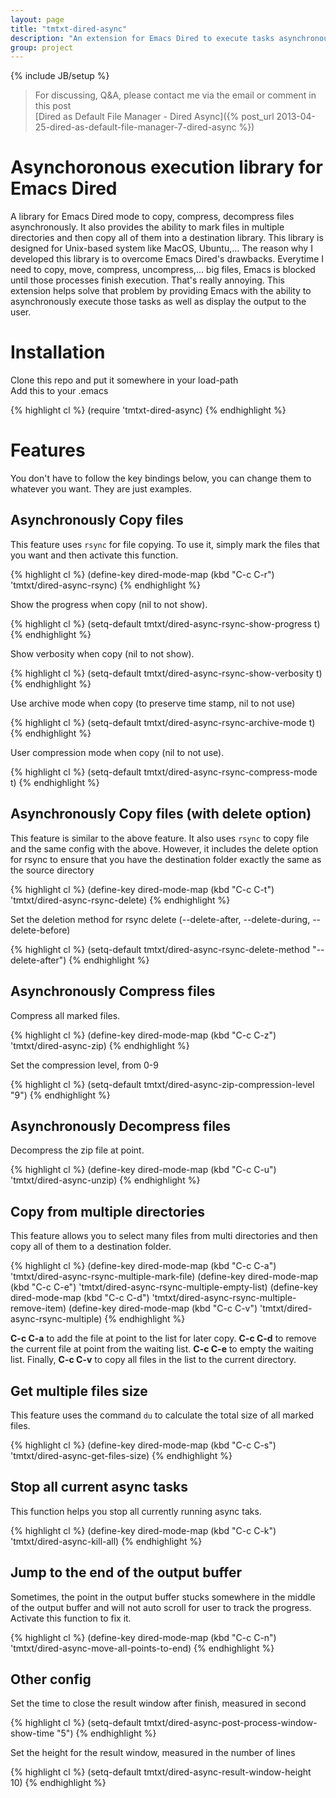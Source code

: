 ```yaml
---
layout: page
title: "tmtxt-dired-async"
description: "An extension for Emacs Dired to execute tasks asynchronously"
group: project
---
```

{% include JB/setup %}

> For discussing, Q&A, please contact me via the email or comment in this
> post  
> [Dired as Default File Manager - Dired Async]({% post_url 2013-04-25-dired-as-default-file-manager-7-dired-async %})

# Asynchoronous execution library for Emacs Dired

A library for Emacs Dired mode to copy, compress, decompress files
asynchronously. It also provides the ability to mark files in multiple
directories and then copy all of them into a destination library. This
library is designed for Unix-based system like MacOS, Ubuntu,... The
reason why I developed this library is to overcome Emacs Dired's
drawbacks. Everytime I need to copy, move, compress, uncompress,... big
files, Emacs is blocked until those processes finish execution. That's
really annoying. This extension helps solve that problem by providing
Emacs with the ability to asynchronously execute those tasks as well as
display the output to the user.

# Installation

Clone this repo and put it somewhere in your load-path  
Add this to your .emacs

{% highlight cl %}
(require 'tmtxt-dired-async)
{% endhighlight %}

# Features

You don't have to follow the key bindings below, you can change them to whatever
you want. They are just examples.

## Asynchronously Copy files

This feature uses `rsync` for file copying. To use it, simply mark the files
that you want and then activate this function.

{% highlight cl %}
(define-key dired-mode-map (kbd "C-c C-r") 'tmtxt/dired-async-rsync)
{% endhighlight %}

Show the progress when copy (nil to not show).

{% highlight cl %}
(setq-default tmtxt/dired-async-rsync-show-progress t)
{% endhighlight %}

Show verbosity when copy (nil to not show).

{% highlight cl %}
(setq-default tmtxt/dired-async-rsync-show-verbosity t)
{% endhighlight %}

Use archive mode when copy (to preserve time stamp, nil to not use)

{% highlight cl %}
(setq-default tmtxt/dired-async-rsync-archive-mode t)
{% endhighlight %}

User compression mode when copy (nil to not use).

{% highlight cl %}
(setq-default tmtxt/dired-async-rsync-compress-mode t)
{% endhighlight %}

## Asynchronously Copy files (with delete option)

This feature is similar to the above feature. It also uses `rsync` to copy
file and the same config with the above. However, it includes the delete option
for rsync to ensure that you have the destination folder exactly the same as the
source directory

{% highlight cl %}
(define-key dired-mode-map (kbd "C-c C-t") 'tmtxt/dired-async-rsync-delete)
{% endhighlight %}

Set the deletion method for rsync delete (--delete-after, --delete-during, --delete-before)

{% highlight cl %}
(setq-default tmtxt/dired-async-rsync-delete-method "--delete-after")
{% endhighlight %}

## Asynchronously Compress files

Compress all marked files.

{% highlight cl %}
(define-key dired-mode-map (kbd "C-c C-z") 'tmtxt/dired-async-zip)
{% endhighlight %}

Set the compression level, from 0-9

{% highlight cl %}
(setq-default tmtxt/dired-async-zip-compression-level "9")
{% endhighlight %}

## Asynchronously Decompress files

Decompress the zip file at point.

{% highlight cl %}
(define-key dired-mode-map (kbd "C-c C-u") 'tmtxt/dired-async-unzip)
{% endhighlight %}

## Copy from multiple directories

This feature allows you to select many files from multi directories and then
copy all of them to a destination folder.

{% highlight cl %}
(define-key dired-mode-map (kbd "C-c C-a") 'tmtxt/dired-async-rsync-multiple-mark-file)
(define-key dired-mode-map (kbd "C-c C-e") 'tmtxt/dired-async-rsync-multiple-empty-list)
(define-key dired-mode-map (kbd "C-c C-d") 'tmtxt/dired-async-rsync-multiple-remove-item)
(define-key dired-mode-map (kbd "C-c C-v") 'tmtxt/dired-async-rsync-multiple)
{% endhighlight %}

**C-c C-a** to add the file at point to the list for later copy. **C-c C-d** to
remove the current file at point from the waiting list. **C-c C-e** to empty the
waiting list. Finally, **C-c C-v** to copy all files in the list to the current
directory.

## Get multiple files size

This feature uses the command `du` to calculate the total size of all marked
files.

{% highlight cl %}
(define-key dired-mode-map (kbd "C-c C-s") 'tmtxt/dired-async-get-files-size)
{% endhighlight %}

## Stop all current async tasks

This function helps you stop all currently running async taks.

{% highlight cl %}
(define-key dired-mode-map (kbd "C-c C-k") 'tmtxt/dired-async-kill-all)
{% endhighlight %}

## Jump to the end of the output buffer

Sometimes, the point in the output buffer stucks somewhere in the middle of the
output buffer and will not auto scroll for user to track the progress. Activate
this function to fix it.

{% highlight cl %}
(define-key dired-mode-map (kbd "C-c C-n") 'tmtxt/dired-async-move-all-points-to-end)
{% endhighlight %}

## Other config

Set the time to close the result window after finish, measured in second

{% highlight cl %}
(setq-default tmtxt/dired-async-post-process-window-show-time "5")
{% endhighlight %}

Set the height for the result window, measured in the number of lines

{% highlight cl %}
(setq-default tmtxt/dired-async-result-window-height 10)
{% endhighlight %}
